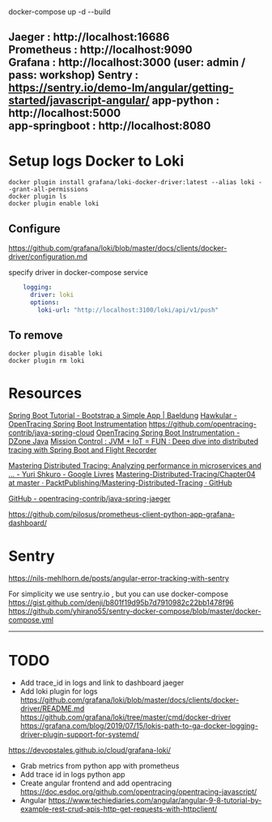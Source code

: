 
docker-compose up -d --build


Jaeger : http://localhost:16686   
Prometheus : http://localhost:9090   
Grafana : http://localhost:3000   (user: admin / pass: workshop)
Sentry : https://sentry.io/demo-lm/angular/getting-started/javascript-angular/
app-python : http://localhost:5000  
app-springboot : http://localhost:8080  
---


# Setup logs Docker to Loki

```
docker plugin install grafana/loki-docker-driver:latest --alias loki --grant-all-permissions
docker plugin ls
docker plugin enable loki
```

## Configure
https://github.com/grafana/loki/blob/master/docs/clients/docker-driver/configuration.md

specify driver in docker-compose service 
```yaml
    logging:
      driver: loki
      options:
        loki-url: "http://localhost:3100/loki/api/v1/push"
```

## To remove

```
docker plugin disable loki
docker plugin rm loki
```

# Resources

[Spring Boot Tutorial - Bootstrap a Simple App | Baeldung](https://www.baeldung.com/spring-boot-start)
[Hawkular - OpenTracing Spring Boot Instrumentation](https://www.hawkular.org/blog/2017/06/9/opentracing-spring-boot.html)
https://github.com/opentracing-contrib/java-spring-cloud
[OpenTracing Spring Boot Instrumentation - DZone Java](https://dzone.com/articles/opentracing-spring-boot-instrumentation)
[Mission Control : JVM + IoT = FUN : Deep dive into distributed tracing with Spring Boot and Flight Recorder](http://www.wengnermiro.com/2018/12/deep-dive-into-distributed-tracing-with.html)

[Mastering Distributed Tracing: Analyzing performance in microservices and … - Yuri Shkuro - Google Livres](https://books.google.be/books?id=4AuLDwAAQBAJ&pg=PA149&lpg=PA149&dq=example+opentracing-spring-cloud-starter&source=bl&ots=Of1FBVdgjC&sig=ACfU3U3T2EOI0cKjiO-P_upcnQ4agXjbLg&hl=fr&sa=X&ved=2ahUKEwja8diimrbnAhVNLVAKHfG1DMMQ6AEwEnoECAwQAQ#v=onepage&q=example%20opentracing-spring-cloud-starter&f=false)
[Mastering-Distributed-Tracing/Chapter04 at master · PacktPublishing/Mastering-Distributed-Tracing · GitHub](https://github.com/PacktPublishing/Mastering-Distributed-Tracing/tree/master/Chapter04)

[GitHub - opentracing-contrib/java-spring-jaeger](https://github.com/opentracing-contrib/java-spring-jaeger)

https://github.com/pilosus/prometheus-client-python-app-grafana-dashboard/


# Sentry
https://nils-mehlhorn.de/posts/angular-error-tracking-with-sentry

For simplicity we use sentry.io , but you can use docker-compose
https://gist.github.com/denji/b801f19d95b7d7910982c22bb1478f96
https://github.com/yhirano55/sentry-docker-compose/blob/master/docker-compose.yml



--- 

# TODO
- Add trace_id in logs and link to dashboard jaeger
- Add loki plugin for logs 
https://github.com/grafana/loki/blob/master/docs/clients/docker-driver/README.md
https://github.com/grafana/loki/tree/master/cmd/docker-driver
https://grafana.com/blog/2019/07/15/lokis-path-to-ga-docker-logging-driver-plugin-support-for-systemd/

https://devopstales.github.io/cloud/grafana-loki/

- Grab metrics from python app with prometheus
- Add trace id in logs python app
- Create angular frontend and add opentracing https://doc.esdoc.org/github.com/opentracing/opentracing-javascript/
- Angular https://www.techiediaries.com/angular/angular-9-8-tutorial-by-example-rest-crud-apis-http-get-requests-with-httpclient/

